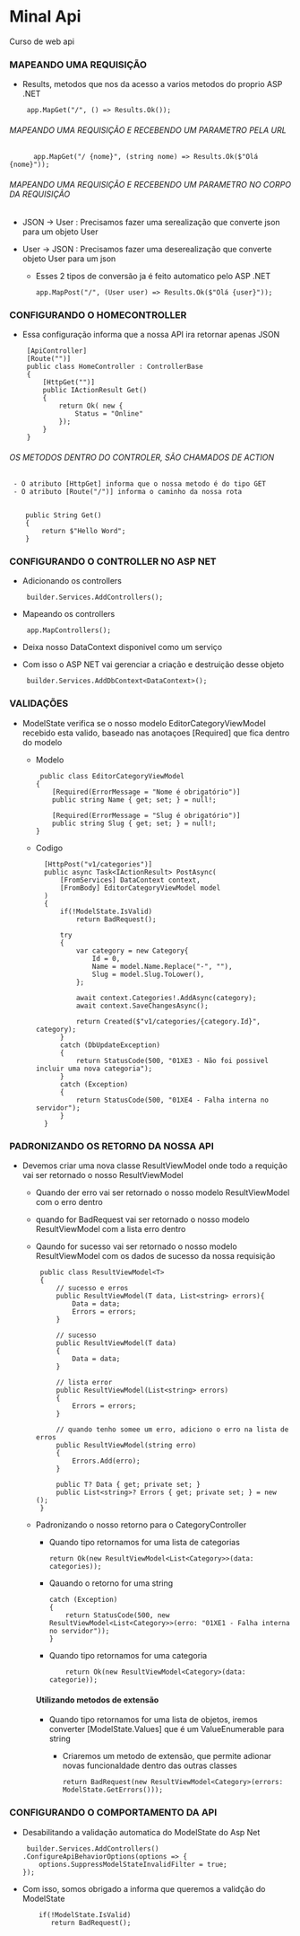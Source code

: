 # Minal Api
 Curso de web api
 
 ### MAPEANDO UMA REQUISIÇÃO
 
  - Results, metodos que nos da acesso a varios metodos do proprio ASP .NET
    
         app.MapGet("/", () => Results.Ok());
         
   ###### MAPEANDO UMA REQUISIÇÃO E RECEBENDO UM PARAMETRO PELA URL

          app.MapGet("/ {nome}", (string nome) => Results.Ok($"Olá {nome}"));
          
   ###### MAPEANDO UMA REQUISIÇÃO E RECEBENDO UM PARAMETRO NO CORPO DA REQUISIÇÃO
   
   - JSON -> User : Precisamos fazer uma serealização que converte json para um objeto User
   - User -> JSON : Precisamos fazer uma deserealização que converte objeto User para um json

     - Esses 2 tipos de conversão ja é feito automatico pelo ASP .NET
             
           app.MapPost("/", (User user) => Results.Ok($"Olá {user}"));

### CONFIGURANDO O HOMECONTROLLER

  - Essa configuração informa que a nossa API ira retornar apenas JSON
   
   
         [ApiController]
         [Route("")]
         public class HomeController : ControllerBase
         {
             [HttpGet("")]
             public IActionResult Get()
             {
                 return Ok( new {
                     Status = "Online"
                 });
             }
         }

   ###### OS METODOS DENTRO DO CONTROLER, SÃO CHAMADOS DE ACTION
   
     - O atributo [HttpGet] informa que o nossa metodo é do tipo GET
     - O atributo [Route("/")] informa o caminho da nossa rota
     
   
        public String Get()
        {
            return $"Hello Word";
        }
        
        
  ### CONFIGURANDO O CONTROLLER NO ASP NET
  
   - Adicionando os controllers
      
          builder.Services.AddControllers();
    
  - Mapeando os controllers
     
         app.MapControllers();
         
  - Deixa nosso DataContext disponivel como um serviço
  - Com isso o ASP NET vai gerenciar a criação e destruição desse objeto
     
         builder.Services.AddDbContext<DataContext>();
         
    
### VALIDAÇÕES
  
  - ModelState verifica se o nosso modelo EditorCategoryViewModel recebido esta valido, baseado nas anotaçoes [Required] que fica dentro do modelo
    
    - Modelo
    
           public class EditorCategoryViewModel
          {   
              [Required(ErrorMessage = "Nome é obrigatório")]
              public string Name { get; set; } = null!;

              [Required(ErrorMessage = "Slug é obrigatório")]
              public string Slug { get; set; } = null!;
          }
          
    - Codigo

            [HttpPost("v1/categories")]
            public async Task<IActionResult> PostAsync(
                [FromServices] DataContext context,
                [FromBody] EditorCategoryViewModel model
            )
            {   
                if(!ModelState.IsValid)
                    return BadRequest();

                try
                {   
                    var category = new Category{
                        Id = 0,
                        Name = model.Name.Replace("-", ""),
                        Slug = model.Slug.ToLower(),
                    };

                    await context.Categories!.AddAsync(category);
                    await context.SaveChangesAsync();

                    return Created($"v1/categories/{category.Id}", category);
                }
                catch (DbUpdateException)
                {
                    return StatusCode(500, "01XE3 - Não foi possivel incluir uma nova categoria");
                }
                catch (Exception)
                {
                    return StatusCode(500, "01XE4 - Falha interna no servidor");
                }
            }



### PADRONIZANDO OS RETORNO DA NOSSA API

   - Devemos criar uma nova classe ResultViewModel onde todo a requição vai ser retornado o nosso ResultViewModel
     
     - Quando der erro vai ser retornado o nosso modelo ResultViewModel com o erro dentro
     - quando for BadRequest vai ser retornado o nosso modelo ResultViewModel com a lista erro dentro
     - Qaundo for sucesso vai ser retornado o nosso modelo ResultViewModel com os dados de sucesso da nossa requisição
       
            public class ResultViewModel<T>
            {   
                // sucesso e erros
                public ResultViewModel(T data, List<string> errors){
                    Data = data;
                    Errors = errors;
                }

                // sucesso
                public ResultViewModel(T data)
                {
                    Data = data;
                }

                // lista error
                public ResultViewModel(List<string> errors)
                {
                    Errors = errors;
                }

                // quando tenho somee um erro, adiciono o erro na lista de erros
                public ResultViewModel(string erro)
                {
                    Errors.Add(erro);
                }

                public T? Data { get; private set; }
                public List<string>? Errors { get; private set; } = new ();
            }
            
     - Padronizando o nosso retorno para o CategoryController
     
       - Quando tipo retornamos for uma lista de categorias
     
             return Ok(new ResultViewModel<List<Category>>(data: categories));
             
       - Qauando o retorno for uma string     
            
             catch (Exception)
             {
                 return StatusCode(500, new ResultViewModel<List<Category>>(erro: "01XE1 - Falha interna no servidor"));
             }
        
       - Quando tipo retornamos for uma categoria
       
                 return Ok(new ResultViewModel<Category>(data: categorie));
                 
       #### Utilizando metodos de extensão
   
       - Quando tipo retornamos for uma lista de objetos, iremos converter [ModelState.Values] que é um ValueEnumerable para string
         - Criaremos um metodo de extensão, que permite adionar novas funcionaldade dentro das outras classes

               return BadRequest(new ResultViewModel<Category>(errors: ModelState.GetErrors()));
                 
### CONFIGURANDO O COMPORTAMENTO DA API
  
   - Desabilitando a validação automatica do ModelState do Asp Net
   
          builder.Services.AddControllers()
         .ConfigureApiBehaviorOptions(options => {
             options.SuppressModelStateInvalidFilter = true;
         });


   - Com isso, somos obrigado a informa que queremos a validção do ModelState
   
             if(!ModelState.IsValid)
                return BadRequest();
                
                
   
